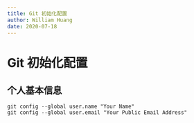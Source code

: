 ```yaml
---
title: Git 初始化配置
author: William Huang
date: 2020-07-18
---
```


# Git 初始化配置

## 个人基本信息

```text
git config --global user.name "Your Name"
git config --global user.email "Your Public Email Address"
```
